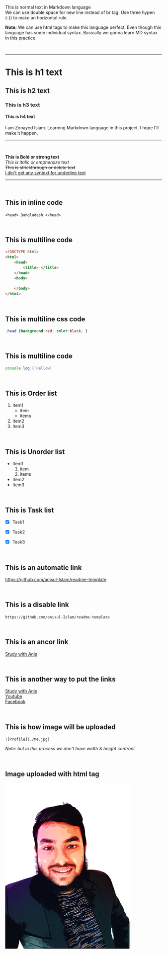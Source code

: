 <!-- Markdown Practice -->
This is normal text in Markdown language  
We can use double space for new line instead of br tag. Use three hypen (-)) to make an horizontal rule.  

__Note:__ We can use html tags to make this language perfect. Even though this language has some individual syntax. Basically we gonna learn MD syntax in this practice. 

<br>

---

# This is h1 text  
## This is h2 text  
### This is h3 text  
#### This is h4 text  

<p> I am Zonayed Islam. Learning Markdown language in this project. I hope I'll make it happen. </p>

---

<br>

__This is Bold or strong text__   
_This is italic or emphersize text_   
~~This is strickthrough or delete text~~  
<u> I din't get any syntext for underline text </u>   

---

<br>  


## This in inline code  
`<head> Bangladesh </head>`  


<br>

## This is multiline code 
```html
<!DOCTYPE html>
<html>
    <head> 
        <title> </title>
    </head>
    <body>

    </body>
</html>
```



<br>

## This is multiline css code 
```css
.head {background:red; color:black; }
```

<br>

## This is multiline code 
```javascript
console.log (`Hellow)
```

<br>

## This is Order list 
1. Item1
    - item
    - items
2. Item2
3. Item3

<br>

## This is Unorder list 
- Item1
    1. item
    2. items
- Item2
- Item3

<br>

## This is Task list 
- [x] Task1
- [x] Task2
- [x] Task3


<br>

## This is an automatic link
https://github.com/anisul-Islam/readme-template


<br>

## This is a disable link
`https://github.com/anisul-Islam/readme-template`


<br>

## This is an ancor link
[Study with Anis](https://github.com/anisul-Islam/readme-template)


<br>

## This is another way to put the links
[Study with Anis][Website]  
[Youtube][Youtubelink]  
[Facebook][Facebooklink]


<br>

## This is how image will be uploaded
`![Profile](./Me.jpg)`  

_Note: but in this process we don't have width & height contronl._


<br>

## Image uploaded with html tag  
<img width="400" alt="Profile" src="./Me.jpg" title="Profile Image">







<!-- All the links down here -->
[website]:(https://github.com/anisul-Islam/readme-template)
[Youtubelink]:(https://youtube.cocm)
[Facebooklink]:(https://facebook.com)

